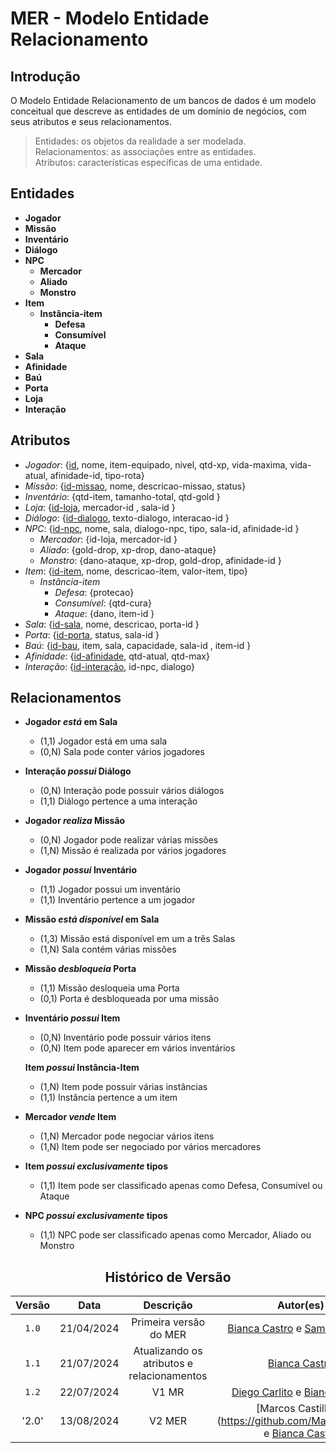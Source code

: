 # MER - Modelo Entidade Relacionamento

## Introdução

O Modelo Entidade Relacionamento de um bancos de dados é um modelo conceitual que descreve as entidades de um domínio de negócios, com seus atributos e seus relacionamentos.

> Entidades: os objetos da realidade a ser modelada.<br>
> Relacionamentos: as associações entre as entidades.<br>
> Atributos: características específicas de uma entidade.<br>


## Entidades

- **Jogador**
- **Missão**
- **Inventário**
- **Diálogo**
- **NPC**
    - **Mercador**
    - **Aliado**
    - **Monstro**
- **Item**
	- **Instância-item**
	     - **Defesa**
	     - **Consumível**
	    - **Ataque**
- **Sala**
- **Afinidade**
- **Baú**
- **Porta**
- **Loja**
- **Interação** 

## Atributos

- *Jogador*: {<ins>id</ins>, nome, item-equipado, nivel, qtd-xp, vida-maxima, vida-atual, afinidade-id, tipo-rota}
- *Missão*: {<ins>id-missao</ins>, nome, descricao-missao, status}
- *Inventário*: {qtd-item, tamanho-total, qtd-gold }
- *Loja*: {<ins>id-loja</ins>, mercador-id , sala-id }
- *Diálogo*: {<ins>id-dialogo</ins>, texto-dialogo, interacao-id }
- *NPC*: {<ins>id-npc</ins>, nome, sala, dialogo-npc, tipo, sala-id, afinidade-id }
    - *Mercador*: {id-loja, mercador-id }
    - *Aliado*: {gold-drop, xp-drop, dano-ataque}
    - *Monstro*: {dano-ataque, xp-drop, gold-drop, afinidade-id }
- *Item*: {<ins>id-item</ins>, nome, descricao-item, valor-item, tipo}
	- *Instância-item*
	    - *Defesa*: {protecao}
	    - *Consumível*: {qtd-cura}
	    - *Ataque*: {dano, item-id }
- *Sala*: {<ins>id-sala</ins>, nome, descricao, porta-id }
- *Porta*: {<ins>id-porta</ins>, status, sala-id }
- *Baú*: {<ins>id-bau</ins>, item, sala, capacidade, sala-id , item-id }
- *Afinidade*: {<ins>id-afinidade</ins>, qtd-atual, qtd-max}
- *Interação*: {<ins>id-interação</ins>, id-npc, dialogo}


## Relacionamentos

- **Jogador _está_ em Sala**
  - (1,1) Jogador está em uma sala
  - (0,N) Sala pode conter vários jogadores

- **Interação _possui_ Diálogo**
  - (0,N) Interação pode possuir vários diálogos
  - (1,1) Diálogo pertence a uma interação

- **Jogador _realiza_ Missão**
  - (0,N) Jogador pode realizar várias missões
  - (1,N) Missão é realizada por vários jogadores

- **Jogador _possui_ Inventário**
  - (1,1) Jogador possui um inventário
  - (1,1) Inventário pertence a um jogador

- **Missão _está disponível_ em Sala**
  - (1,3) Missão está disponível em um a três Salas
  - (1,N) Sala contém várias missões

- **Missão _desbloqueia_ Porta**
  - (1,1) Missão desloqueia uma Porta
  - (0,1) Porta é desbloqueada por uma missão

- **Inventário _possui_ Item**
  - (0,N) Inventário pode possuir vários itens
  - (0,N) Item pode aparecer em vários inventários
  
  **Item _possui_ Instância-Item**
  - (1,N) Item pode possuir várias instâncias
  - (1,1) Instância pertence a um item 

- **Mercador _vende_ Item**
  - (1,N) Mercador pode negociar vários itens
  - (1,N) Item pode ser negociado por vários mercadores

- **Item _possui exclusivamente_ tipos**
  - (1,1) Item pode ser classificado apenas como Defesa, Consumível ou Ataque

- **NPC _possui exclusivamente_ tipos**
  - (1,1) NPC pode ser classificado apenas como Mercador, Aliado ou Monstro

<center>

## Histórico de Versão
| Versão | Data | Descrição | Autor(es) |
| :-: | :-: | :-: | :-: | 
| `1.0`  | 21/04/2024 | Primeira versão  do MER  | [Bianca Castro](https://github.com/BiancaPatrocinio7) e [Samara Letícia](https://github.com/samarawwleticia) |       
| `1.1`  | 21/07/2024 | Atualizando os atributos e relacionamentos | [Bianca Castro](https://github.com/BiancaPatrocinio7)  |                                                              
| `1.2`  | 22/07/2024 | V1 MR       | [Diego Carlito](https://github.com/DiegoCarlito) e [Bianca Castro](https://github.com/BiancaPatrocinio7)|    
| '2.0' | 13/08/2024 |V2 MER | [Marcos Castilhos] (https://github.com/Marcosatc147) e [Bianca Castro](https://github.com/BiancaPatrocinio7) |
</center>